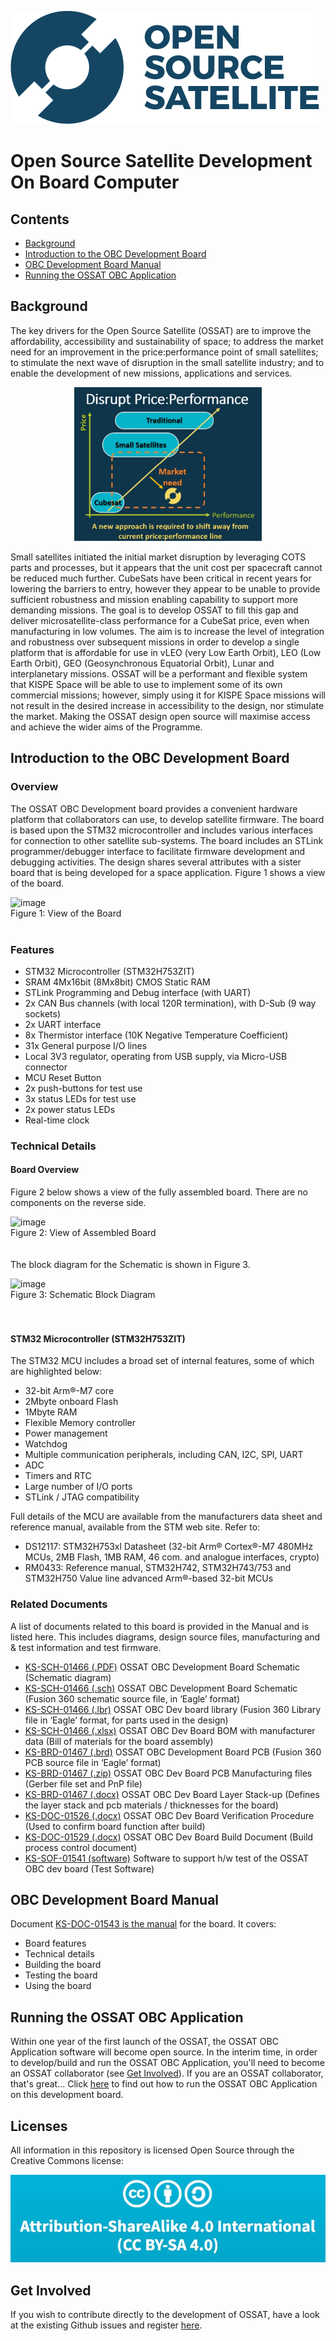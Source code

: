 ![](gui_assets/OSSAT-LOGO-BLUE.png)
# Open Source Satellite Development On Board Computer

## Contents
- [Background](#background)
- [Introduction to the OBC Development Board](#Introduction-to-the-OBC-Development-Board)
- [OBC Development Board Manual](#OBC-Development-Board-Manual)
- [Running the OSSAT OBC Application](#running-the-ossat-obc-application)

## Background
The key drivers for the Open Source Satellite (OSSAT) are to improve the affordability, accessibility and
sustainability of space; to address the market need for an improvement in the
price:performance point of small satellites; to stimulate the next wave of disruption
in the small satellite industry; and to enable the development of new missions,
applications and services.
<p style="text-align: center;">
<img src="https://github.com/Open-Source-Satellite/OSSAT_OBC_Dev_Board/blob/main/gui_assets/OSSAT_History.jpg?raw=true" alt="OSSAT History"/ width="300">
</p>
Small satellites initiated the initial market
disruption by leveraging COTS parts and
processes, but it appears that the unit cost
per spacecraft cannot be reduced much
further.  
CubeSats have been critical in recent years for
lowering the barriers to entry, however they
appear to be unable to provide sufficient
robustness and mission enabling capability to
support more demanding missions.  
The goal is to develop OSSAT to fill this gap and deliver microsatellite-class
performance for a CubeSat price, even when manufacturing in low volumes. The
aim is to increase the level of integration and robustness over subsequent missions
in order to develop a single platform that is affordable for use in vLEO (very Low
Earth Orbit), LEO (Low Earth Orbit), GEO (Geosynchronous Equatorial Orbit), Lunar and
interplanetary missions.  
OSSAT will be a performant and flexible
system that KISPE Space will be able to use to implement some of its own
commercial missions; however, simply using it for KISPE Space missions will not
result in the desired increase in accessibility to the design, nor stimulate the
market.  
Making the OSSAT design open source will maximise access and achieve the wider aims of the
Programme.  

## Introduction to the OBC Development Board
### Overview
The OSSAT OBC Development board provides a convenient hardware platform that collaborators can use, to develop satellite firmware.
The board is based upon the STM32 microcontroller and includes various interfaces for connection to other satellite sub-systems. 
The board includes an STLink programmer/debugger interface to facilitate firmware development and debugging activities.
The design shares several attributes with a sister board that is being developed for a space application.
Figure 1 shows a view of the board.

![image](https://user-images.githubusercontent.com/111048316/216616583-057bedc1-52d7-4567-b377-4d88b519655f.png)   
Figure 1:  View of the Board
<br/>
<br/>
### Features
- STM32 Microcontroller (STM32H753ZIT)
- SRAM 4Mx16bit (8Mx8bit) CMOS Static RAM
- STLink Programming and Debug interface (with UART)
- 2x CAN Bus channels (with local 120R termination), with D-Sub (9 way sockets)
- 2x UART interface
- 8x Thermistor interface (10K Negative Temperature Coefficient)
- 31x General purpose I/O lines
- Local 3V3 regulator, operating from USB supply, via Micro-USB connector
- MCU Reset Button
- 2x push-buttons for test use
- 3x status LEDs for test use
- 2x power status LEDs
- Real-time clock

### Technical Details
#### Board Overview
Figure 2 below shows a view of the fully assembled board. There are no components on the reverse side.

![image](https://user-images.githubusercontent.com/111048316/216617689-4c41ee5b-1571-40e6-a27d-4a0dc18d36d7.png)   
Figure 2:  View of Assembled Board
<br/>   
<br/> 
The block diagram for the Schematic is shown in Figure 3.

![image](https://user-images.githubusercontent.com/111048316/216617843-7995490b-6f9a-41d4-85e5-43f7f01a4bd4.png)   
Figure 3:  Schematic Block Diagram
<br/>   
<br/> 
#### STM32 Microcontroller (STM32H753ZIT)
The STM32 MCU includes a broad set of internal features, some of which are highlighted below:
- 32-bit Arm®-M7 core
- 2Mbyte onboard Flash
- 1Mbyte RAM
- Flexible Memory controller
- Power management
- Watchdog
- Multiple communication peripherals, including CAN, I2C, SPI, UART
- ADC
- Timers and RTC
- Large number of I/O ports
- STLink / JTAG compatibility

Full details of the MCU are available from the manufacturers data sheet and reference manual, available from the STM web site. Refer to:
- DS12117: STM32H753xl Datasheet (32-bit Arm® Cortex®-M7 480MHz MCUs, 2MB Flash, 1MB RAM, 46 com. and analogue interfaces, crypto)
- RM0433: Reference manual, STM32H742, STM32H743/753 and STM32H750 Value line advanced Arm®-based 32-bit MCUs

### Related Documents
A list of documents related to this board is provided in the Manual and is listed here. This includes diagrams, design source files, manufacturing and & test information and test firmware.
- [KS-SCH-01466 (.PDF)](https://github.com/Open-Source-Satellite/OSSAT_OBC_Dev_Board/blob/main/OSSAT%20OBC%20Dev%20Board%20Drawings/KS-SCH-01466%20V01%20OSSAT%20OBC%20Dev%20Board%20Schematic.pdf) OSSAT OBC Development Board Schematic (Schematic diagram)
- [KS-SCH-01466 (.sch)](https://github.com/Open-Source-Satellite/OSSAT_OBC_Dev_Board/blob/main/OSSAT%20OBC%20Dev%20Board%20Drawings/CAD%20Source%20Files/KS-SCH-01466-01%20OSSAT%20OBC%20Dev%20Board%20Schematic.sch) OSSAT OBC Development Board Schematic (Fusion 360 schematic source file, in ‘Eagle’ format)
- [KS-SCH-01466 (.lbr)](https://github.com/Open-Source-Satellite/OSSAT_OBC_Dev_Board/blob/main/OSSAT%20OBC%20Dev%20Board%20Drawings/CAD%20Source%20Files/KS-SCH-01466-01%20OSSAT_OBC_Dev_Board_Library.lbr) OSSAT OBC Dev board library (Fusion 360 Library file in ‘Eagle’ format, for parts used in the design)
- [KS-SCH-01466 (.xlsx)](https://github.com/Open-Source-Satellite/OSSAT_OBC_Dev_Board/blob/main/OSSAT%20OBC%20Dev%20Board%20Drawings/KS-SCH-01466-01%20OSSAT%20OBC%20Dev%20Brd%20BOM%20with%20Mfr%20Data.xlsx) OSSAT OBC Dev Board BOM with manufacturer data (Bill of materials for the board assembly)
- [KS-BRD-01467 (.brd)](https://github.com/Open-Source-Satellite/OSSAT_OBC_Dev_Board/blob/main/OSSAT%20OBC%20Dev%20Board%20Drawings/CAD%20Source%20Files/KS-SCH-01467%20OSSAT%20OBC%20Dev%20Board%20PCB.brd) OSSAT OBC Development Board PCB (Fusion 360 PCB source file in ‘Eagle’ format)
- [KS-BRD-01467 (.zip)](https://github.com/Open-Source-Satellite/OSSAT_OBC_Dev_Board/blob/main/OSSAT%20OBC%20Dev%20Board%20Drawings/Gerber%20Files/KS-BRD-01467-02%20OSSAT%20Sw%20Dev%20Board%20PCB_2022-12-08.zip) OSSAT OBC Dev Board PCB Manufacturing files	(Gerber file set and PnP file)
- [KS-BRD-01467 (.docx)](https://github.com/Open-Source-Satellite/OSSAT_OBC_Dev_Board/blob/main/OSSAT%20OBC%20Dev%20Board%20Drawings/KS-BRD-01467-02%20OSSAT%20OBC%20Dev%20board%20PCB%20Layer%20Stackup.docx) OSSAT OBC Dev Board Layer Stack-up (Defines the layer stack and pcb materials / thicknesses for the board)
- [KS-DOC-01526 (.docx)](https://github.com/Open-Source-Satellite/OSSAT_OBC_Dev_Board/blob/main/OSSAT%20OBC%20Dev%20Board%20Drawings/KS-DOC-01526-02%20OSSAT%20OBC%20Dev%20Board%20Verification%20Procedure.docx) OSSAT OBC Dev Board Verification Procedure	(Used to confirm board function after build)
- [KS-DOC-01529 (.docx)](https://github.com/Open-Source-Satellite/OSSAT_OBC_Dev_Board/blob/main/OSSAT%20OBC%20Dev%20Board%20Drawings/KS-DOC-01529-01%20OSSAT%20OBC%20Dev%20Board%20Build%20Document.docx) OSSAT OBC Dev Board Build Document (Build process control document)
- [KS-SOF-01541 (software)](https://github.com/Open-Source-Satellite/OSSAT_OBC_Dev_Board/releases/tag/KS-SOF-01541-01) Software to support h/w test of the OSSAT OBC dev board	(Test Software)

## OBC Development Board Manual
Document [KS-DOC-01543 is the manual](https://github.com/Open-Source-Satellite/OSSAT_OBC_Dev_Board/blob/main/KS-DOC%2001543-01%20OSSAT%20OBC%20Dev%20Board%20Manual.docx) for the board. It covers:
- Board features
- Technical details
- Building the board
- Testing the board
- Using the board

## Running the OSSAT OBC Application
Within one year of the first launch of the OSSAT, the OSSAT OBC Application software will become open source. In the interim time, in order to develop/build and run the OSSAT OBC Application, you'll need to become an OSSAT collaborator (see [Get Involved](#get-involved])).
If you are an OSSAT collaborator, that's great... Click [here](/OBC_CODE_README.md) to find out how to run the OSSAT OBC Application on this development board.

## Licenses
All information in this repository is licensed Open Source through the Creative Commons license:

![](gui_assets/CC-BY-SA.jpg)

## Get Involved
If you wish to contribute directly to the development of OSSAT, have a look at the existing Github issues and register [here](https://www.opensourcesatellite.org/register/).
